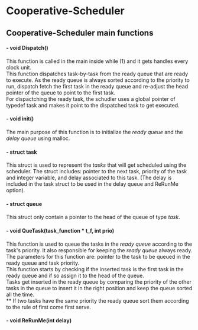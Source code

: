 # Cooperative-Scheduler

**Cooperative-Scheduler main functions**
-------------------------------------------
#### - void Dispatch() 
This function is called in the main inside while (1) and it gets handles every clock unit. \
This function dispatches task-by-task from the ready queue that are ready to execute. As the ready queue is always sorted according to the priority to run, dispatch fetch the first task in the ready queue and re-adjust the head pointer of the queue to point to the first task. \
For dispactching the ready task, the schudler uses a global pointer of typedef task and makes it point to the dispatched task to get executed.

#### - void init() 
The main purpose of this function is to initialize the *ready queue* and the *delay queue* using malloc.

#### - struct task
This struct is used to represent the *tasks* that will get scheduled using the scheduler. The struct includes:  pointer to the next task, priority of the task and integer variable, and delay associated to this task. (The delay is included in the task struct to be used in the delay queue and ReRunMe option).

#### - struct queue
This struct only contain a pointer to the head of the queue of type *task*.

#### - void QueTask(task_function * t_f, int prio)
This function is used to queue the tasks in the *ready queue* according to the task's priority. It also responsible for keeping the *ready queue* always ready. The parameters for this function are: pointer to the task to be queued in the ready queue and task priority. \
This function starts by checking if the inserted task is the first task in the ready queue and if so assign it to the head of the queue. \
Tasks get inserted in the ready queue by comparing the priority of the other tasks in the queue to insert it in the right position and keep the queue sorted all the time. \
** If two tasks have the same priority the ready queue sort them according to the rule of first come first serve. 


#### - void ReRunMe(int delay)
